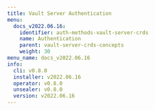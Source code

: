 ```yaml
---
title: Vault Server Authentication
menu:
  docs_v2022.06.16:
    identifier: auth-methods-vault-server-crds
    name: Authentication
    parent: vault-server-crds-concepts
    weight: 30
menu_name: docs_v2022.06.16
info:
  cli: v0.8.0
  installer: v2022.06.16
  operator: v0.8.0
  unsealer: v0.8.0
  version: v2022.06.16
---
```



